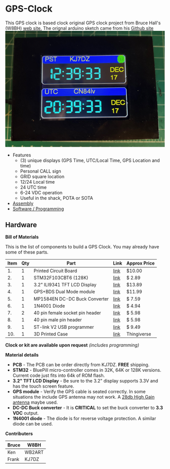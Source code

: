# GPS-Clock

 This GPS clock is based clock original GPS clock project from Bruce Hall's (W8BH) [web site.](http://w8bh.net)
 The orignal arduino sketch came from his [Github site](https://github.com/bhall66/GPS-clock)
 ![image](images/assembly-small.jpg)
* Features
	* (3) unique displays (GPS Time, UTC/Local Time, GPS Location and time)
	* Personal CALL sign
	* GRID square location
	* 12/24 Local time
	* 24 UTC time
	* 6-24 VDC operation
	* Useful in the shack, POTA or SOTA
* [Assembly](https://github.com/kj7dz/GPS-clock/blob/main/documentation/Assembly%20instructions%20for%20GPS%20clock.pdf)
* 	[Software / Programming](documentation/Software.md)

## Hardware
**Bill of Materials**

This is the list of components to build a GPS Clock.  You may already have some of these parts.

| Item | Qty | Part | Link | Approx Price |
| --- | --- | --- | --- | --- |
| 1. | 1 | Printed Circuit Board | [link](mailto:fhoonhout@yahoo.com) | $10.00
| 2. | 1 | STM32F103CBT6 (128K) | [link](https://www.ebay.com/itm/146271505505?_trkparms=amclksrc%3DITM%26aid%3D1110013%26algo%3DHOMESPLICE.SIMRXI%26ao%3D1%26asc%3D264183%26meid%3D204337e245c54480922628bd426e66fa%26pid%3D101196%26rk%3D1%26rkt%3D12%26sd%3D294007193254%26itm%3D146271505505%26pmt%3D1%26noa%3D0%26pg%3D2332490%26algv%3DSimRXIVINativeV2WithSellersOwnItemsFilter&_trksid=p2332490.c101196.m2219&itmprp=cksum%3A146271505505204337e245c54480922628bd426e66fa%7Cenc%3AAQAJAAABEMd7r5mNjkO12hUFN8%252BUjou0r36TWdG4ts9ki5yV37PLn%252BNOULI4btYgHvyZLxyhY1os0HAEAobM6wo2B1iQL8RodZY4QhYqwxpJzfN1Y2q9IGWqLYWGU7hLZZZcQo6A0pcDJ5MUMyM68e2IJlXfrmj5gkJQbKHOHMeW%252BGHOD4g8RAnCugxnh9AfLs%252FK1JdyONgAb4KOVVOwChnBf5hmGfczu5HwcQa%252F7sbMylP2bQjNlSxymquEOsL11suVoyip%252BUpIhUCgfHEuUyfJ%252BZIVIhQW0ZELxZFWykQP3izuMhtAapMwi9298FqRtVNGZZGiHlWfS8onFqnqVZUt5mfckP6ZTEdpL9oTFWlnnk6GKyq1%7Campid%3APL_CLK%7Cclp%3A2332490&epid=14037797509&itmmeta=01JF97E6T3P4EZB37HDWVJAW20) | $ 2.89
| 3. | 1 | 3.2" ILI9341 TFT LCD Display | [link](https://www.amazon.com/DIANN-ILI9341-Display-320x240-Screen/dp/B0BNQD38T2/ref=sr_1_3?crid=25Y7X8C5SN7SN&dib=eyJ2IjoiMSJ9.pePHSofagpEUo7DsQUbYFYq95NsHgDaTkP7PEzlg_Of4-eWST-755toDv8o5hfYtASDvz9A-YoN9szuZupvdv9vjFr6V3jHUM7aUpDldwoC9iFSHctcutB8Y1Pzcz_pnrhesANA1_UFlkAw878D8sIynNk8M7SDz2w6EnE3k5UQsDG2-BVc8aJXMpSKcdXCqPssvwOtNt-DEibVeEeoCO0aFoyNlvv0aPjayNUFa3a8.Kw3Zpo53MkY16LpWvdpszbyXRU5Q2yVnhrcqRO3daHo&dib_tag=se&keywords=3.2%2Binch%2Btft%2Blcd%2Bdisplay&qid=1734403210&sprefix=3.2%2Binch%2Btft%2Blcd%2Bdisplay%2Caps%2C179&sr=8-3&th=1) | $13.89
| 4. | 1 | GPS+BDS Dual Mode module | [link](https://www.amazon.com/DWEII-Dual-Mode-Satellite-Positioning-Replacement/dp/B0B68C1W94/ref=sr_1_4?crid=1SJZ329LMVFMF&dib=eyJ2IjoiMSJ9._va0qNlb7f2IDJS0x_jvVPrL7AoAxPQeVVihj-Kj7w63Y-lAhvsENhaUk2qGioVSEXpg8dJ11FJo3hGKal0pvy4ivjZhakiQssBiJP0G1aQr7wDNVL2gUyq0UziCfaV24wl-X-Swbr4jhkj99z1WCud9yYPi0j94i6-ZiZ8q-sCzwwC02Plp2rmJnrStS_eJYO3ajR1QY0CK1Ixhe_6rV4yz7wGJMS8TThGBhLuo9Uk.UlJ8eqKrvBmdBJ60Sh2zPno8C1NyLaqXtpV0hK0Veo0&dib_tag=se&keywords=NEO-M8N%2BNEO-6M&qid=1734403413&sprefix=neo-m8n%2Bneo-6m%2Caps%2C266&sr=8-4&th=1) | $11.99
| 5. | 1 | MP1584EN DC-DC Buck Converter | [link](https://www.amazon.com/DZS-Elec-Converter-Adjustable-Regulator/dp/B07JWGN1F6/ref=sr_1_3?crid=1TP7YQIN8L1I7&dib=eyJ2IjoiMSJ9.qzXenmHEtYeM6a5LL5Jy8ks7eMaEWOtYzOl0-dvAIPl_lQrE08G3154L4ZD6IVt-xE_PDglWEjkzTi7KkqROzqfFnZ4uamOtoLiOYo2g_PDrvtBpL_4AKBpH4qflSmgZZWmTWpk6Y8zNiMas6VZA-rzTWv1vXrzGY_kDOZOc6GIIZ3WY2rSvewNjVBFsylEqyiAILd2VjR-HFfQJXXpUE1J6BdicZhLSh8EZRalFNHbGoXR4wt_FqblsIB-vp0TdHOEWvyyrFrhCY4qpab6VhTfydOkAsleC6twTb9bv8vRyTG1eSRV0OFlahm4bR2DJQFfUP4MOQbPic3ktyI0W4864XPf8l-pssfXxkc9tlaU.Tku9cc0iVGDI2fENq6Tnzw_Iy3xSvh8bMR_i_inIEF0&dib_tag=se&keywords=eBoot+Mini+MP1584EN+DC-DC+Buck+Converter&qid=1734403872&s=electronics&sprefix=eboot+mini+mp1584en+dc-dc+buck+converter%2Celectronics%2C168&sr=1-3) | $ 7.59
| 6. | 1 | 1N4001 Diode | [link](https://www.amazon.com/FAIRCHILD-SEMICONDUCTOR-1N4001-STANDARD-pieces/dp/B00LQPV2KA/ref=sr_1_11?crid=35RZE8AMM8FLD&dib=eyJ2IjoiMSJ9.YIyKdXQ-tAcqKFdFC4apoVyyy4hhCiVhEKRbsBjNzdN8UmshAoSr_om29aO2XHtv1jWswWE-aLDFF8neAhYVoyniprd8mfz63PyYO1EtQBlZUSGRgUDdSiQ0pEFjJlcStWzTGHZyFgan1oebbr5IO0ofydl39xA7KqVXlF8gMCyKDj_03Jzu9YEgOGuAHh_AKFDK58Sq2lx675flNe7oN-P4qamQNbVbALbBHCTxpig.AJajibu7C6TtfNJmCgaxXbKs3J3a-QKLlLWRxxPGGck&dib_tag=se&keywords=1n4001&qid=1734403673&sprefix=1n4001+%2Caps%2C236&sr=8-11) | $ 4.94
| 7. | 2 | 40 pin female socket pin header | [link](https://www.amazon.com/ZYAMY-2-54mm-Female-Straight-Connector/dp/B0778F2MLW/ref=sr_1_8?crid=3QEPIJ1YIFKJB&dib=eyJ2IjoiMSJ9.Bja9ojs2M2o-0J9QBJTi7Sib_aGZMBoOTm7zQhg0cCQ74UtIWW1EP2BLMlkG-O3ykXqJ_iCVaUs-7dMXGJNnuAPL82pEwSSbBXtJp7sYZYB7VS1gAVXXfHFU_yI9lk6aS57aKSA8Go2lZR88_z2AmPnimbxZpXbChki8ibasL80-1gXBvqCgqKLvPbbT4vMm7qz8ltPX0_obPuOVuT3eRv9yiTzCyXfFObM9hlY8xYo.HIcKxuQeNxLbwz_iKFSo1Zhm-aOTJHPrfAC6FcKzoS0&dib_tag=se&keywords=female+header+pins+1x40&qid=1734403548&sprefix=female+header+pins+1x40%2Caps%2C201&sr=8-8) | $ 5.98 
| 8. | 1 | 40 pin male pin header | [link](https://www.amazon.com/MCIGICM-Header-2-45mm-Arduino-Connector/dp/B07PKKY8BX/ref=sr_1_3?crid=1WERD56X0O7QX&dib=eyJ2IjoiMSJ9.ta8Z8Op10qrZHbS0nd10UJSeSsjI8ShuLcBIB1Hp-oOOXc6Jt4kb5rvcHPXNI5s2-ZQRC6FisLpEVCHog2mXETq5IizGwtFm37zy-Yo8LmP3JSdrFfo6TjXfHQUOuEQLEIK7yZ0w3QCM3Z0oa7amVmcUM3eTNoBxAVLOj8KXuNoyEgjujv9WJsd9JydEp2pg1TkKDLQI7_O5m9xryIqYh04dWDIuPrfkqmF1s3JWKn45JrEfRmjEiyIt_zsutxde34_i4gFe2wNZ0yJmQlQhAeAOzPtjS-PP-XdaKzhpM8Rawskn9p0Hsg7-WiPd2__8oOvMLl-R92qBwRDYkyqSVO0n8TPrAsdnG0_G-IAQ9g8.5kgpTNjLMtLvbV0Wj2CYNJu5MLoxrS_-VyHmqJKkfZ0&dib_tag=se&keywords=male+pin+header&qid=1734404042&s=electronics&sprefix=male+pin+header%2Celectronics%2C191&sr=1-3) | $ 5.98 
| 9.  | 1 | ST-link V2 USB programmer		| [link](https://www.amazon.com/HiLetgo-Emulator-Downloader-Programmer-STM32F103C8T6/dp/B07SQV6VLZ/ref=sr_1_1_sspa?crid=2YNPVA66W8J3U&dib=eyJ2IjoiMSJ9.qqFD5Om07FWVxJ7mURnZvPpK6rtpUdy6Rl2Wp2nDTWrQUIQTsD49-dYAYdIp_YmHTtKGIiT4ksUOlBfdJspv_qb8b6UzsUIIx3dNi5Ipnkp3XyQ2dTub7WLHOvkA7NQH1lxDp5Aqp7wP_2rYEk4e0SOsENj_U770PiuukFvbBDQ9UDZyNEqwaHOXgCPK7HhZP6CXMkZXOC0FjiCnAvrkq8zYK2EDDrgtCVUIZBlQ9sE.29pe5Xmxd8adZRCZaG6TbFNp0-vnzOoCWU99m4w2X_g&dib_tag=se&keywords=stlink+v2+usb&qid=1734542614&sprefix=stlink+v2+usb%2Caps%2C205&sr=8-1-spons&sp_csd=d2lkZ2V0TmFtZT1zcF9hdGY&psc=1) | $ 9.49
| 10. | 1 | 3D Printed Case | [link](https://www.thingiverse.com/thing:6877107) | Thingiverse

**Clock or kit are available upon request** *(includes programming)*

**Material details**
* **PCB** - The PCB can be order directly from KJ7DZ. **FREE** shipping.
* **STM32** -  BluePill micro-controller comes in 32K, 64K or 128K versions. Current code just fits into 64k of ROM flash.
* **3.2" TFT LCD Display** - Be sure to the 3.2" display supports 3.3V and has the touch screen feature.
* **GPS module** - Verify the GPS cable is seated correctly.  In some situations the include GPS antenna may not work. A [28db High Gain antenna](https://www.amazon.com/Ceramic-Navigation-Receiver-Tracking-Interface/dp/B0C3H6BKHC/ref=sr_1_8?crid=1I0MV4RVO0TNZ&dib=eyJ2IjoiMSJ9.lL4ooPKPGgA5h5VuxkmYvPUl_FR0r55a4stbuSNrFrytdNhvfazz2xxBdv-gezQpTJsOEfH16PXE0if69B1TT6zHNGZQUE7t9Eta2Z3GC1L8NOysKiwpZ-r_OSZ2yOuxrnpGSQvcXJfKFUqg0jCQKHx9CFF26VYBR1eyED0ArIxkJvYULcBpoCDrRfGzyM8ITipxuHB5EvP7TTjLEX67G2q9KkAwkfmqcfR03G7-rsM.aEtePunQGbgx7Ad7t4G7SemYj-KpGrESdnYNR3LeeE8&dib_tag=se&keywords=GPS+32dbi+antenna&qid=1734466215&sprefix=gps+32dbi+antenna%2Caps%2C152&sr=8-8) maybe used.
* **DC-DC Buck converter** - It is **CRITICAL** to set the buck converter to **3.3 VDC** output.
* **1N4001 diode** - The diode is for reverse voltage protection.  A similar diode can be used. 

**Contributers**

| Bruce |W8BH |
| --- | --- |
| Ken | WB2ART |
| Frank | KJ7DZ |
	
	